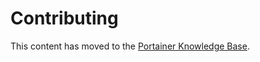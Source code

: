 # Contributing


This content has moved to the [Portainer Knowledge Base](https://portal.portainer.io/knowledge/contributing).

